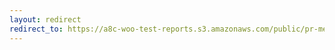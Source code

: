 ```yaml
---
layout: redirect
redirect_to: https://a8c-woo-test-reports.s3.amazonaws.com/public/pr-merge/41079/e2e/index.html
---
```

